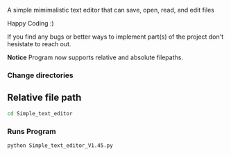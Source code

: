A simple mimimalistic text editor that can save, open, read, and edit files

Happy Coding :)

If you find any bugs or better ways to implement part(s) of the project don't hesistate to reach out.

**Notice**
Program now supports relative and absolute filepaths.

### Change directories

## Relative file path
```bash
cd Simple_text_editor
```

### Runs Program
```bash
python Simple_text_editor_V1.45.py
```




